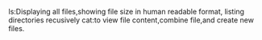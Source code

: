 ls:Displaying all files,showing file size in human readable format, listing directories recusively
cat:to view file content,combine file,and create new files.